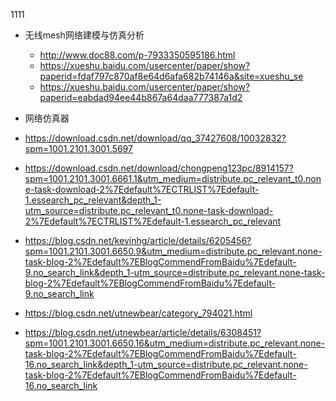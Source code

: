 1111
* 无线mesh网络建模与仿真分析  
  * http://www.doc88.com/p-7933350595186.html  
  * https://xueshu.baidu.com/usercenter/paper/show?paperid=fdaf797c870af8e64d6afa682b74146a&site=xueshu_se  
  * https://xueshu.baidu.com/usercenter/paper/show?paperid=eabdad94ee44b867a64daa777387a1d2  
 
 * 网络仿真器  
  * https://download.csdn.net/download/qq_37427608/10032832?spm=1001.2101.3001.5697  
  * https://download.csdn.net/download/chongpeng123pc/8914157?spm=1001.2101.3001.6661.1&utm_medium=distribute.pc_relevant_t0.none-task-download-2%7Edefault%7ECTRLIST%7Edefault-1.essearch_pc_relevant&depth_1-utm_source=distribute.pc_relevant_t0.none-task-download-2%7Edefault%7ECTRLIST%7Edefault-1.essearch_pc_relevant  
  * https://blog.csdn.net/kevinhg/article/details/6205456?spm=1001.2101.3001.6650.9&utm_medium=distribute.pc_relevant.none-task-blog-2%7Edefault%7EBlogCommendFromBaidu%7Edefault-9.no_search_link&depth_1-utm_source=distribute.pc_relevant.none-task-blog-2%7Edefault%7EBlogCommendFromBaidu%7Edefault-9.no_search_link  
  * https://blog.csdn.net/utnewbear/category_794021.html  
  * https://blog.csdn.net/utnewbear/article/details/6308451?spm=1001.2101.3001.6650.16&utm_medium=distribute.pc_relevant.none-task-blog-2%7Edefault%7EBlogCommendFromBaidu%7Edefault-16.no_search_link&depth_1-utm_source=distribute.pc_relevant.none-task-blog-2%7Edefault%7EBlogCommendFromBaidu%7Edefault-16.no_search_link  
